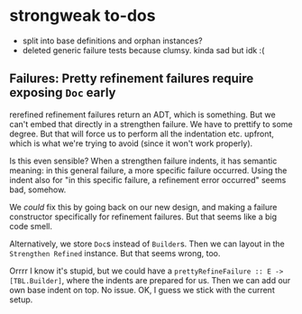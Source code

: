 # strongweak to-dos
* split into base definitions and orphan instances?
* deleted generic failure tests because clumsy. kinda sad but idk :(

## Failures: Pretty refinement failures require exposing `Doc` early
rerefined refinement failures return an ADT, which is something. But we can't
embed that directly in a strengthen failure. We have to prettify to some degree.
But that will force us to perform all the indentation etc. upfront, which is
what we're trying to avoid (since it won't work properly).

Is this even sensible? When a strengthen failure indents, it has semantic
meaning: in this general failure, a more specific failure occurred. Using the
indent also for "in this specific failure, a refinement error occurred" seems
bad, somehow.

We _could_ fix this by going back on our new design, and making a failure
constructor specifically for refinement failures. But that seems like a big code
smell.

Alternatively, we store `Doc`s instead of `Builder`s. Then we can layout in the
`Strengthen Refined` instance. But that seems wrong, too.

Orrrr I know it's stupid, but we could have a `prettyRefineFailure :: E ->
[TBL.Builder]`, where the indents are prepared for us. Then we can add our own
base indent on top. No issue. OK, I guess we stick with the current setup.

